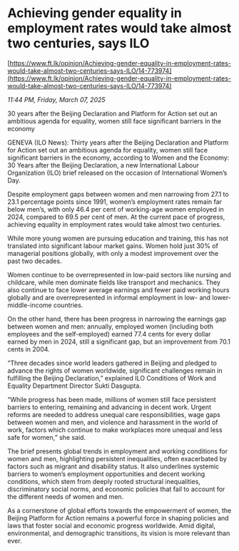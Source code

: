 # Achieving gender equality in employment rates would take almost two centuries, says ILO

[https://www.ft.lk/opinion/Achieving-gender-equality-in-employment-rates-would-take-almost-two-centuries-says-ILO/14-773974](https://www.ft.lk/opinion/Achieving-gender-equality-in-employment-rates-would-take-almost-two-centuries-says-ILO/14-773974)

*11:44 PM, Friday, March 07, 2025*

30 years after the Beijing Declaration and Platform for Action set out an ambitious agenda for equality, women still face significant barriers in the economy

GENEVA (ILO News): Thirty years after the Beijing Declaration and Platform for Action set out an ambitious agenda for equality, women still face significant barriers in the economy, according to Women and the Economy: 30 Years after the Beijing Declaration, a new International Labour Organization (ILO) brief released on the occasion of International Women’s Day.

Despite employment gaps between women and men narrowing from 27.1 to 23.1 percentage points since 1991, women’s employment rates remain far below men’s, with only 46.4 per cent of working-age women employed in 2024, compared to 69.5 per cent of men. At the current pace of progress, achieving equality in employment rates would take almost two centuries.

While more young women are pursuing education and training, this has not translated into significant labour market gains. Women hold just 30% of managerial positions globally, with only a modest improvement over the past two decades.

Women continue to be overrepresented in low-paid sectors like nursing and childcare, while men dominate fields like transport and mechanics. They also continue to face lower average earnings and fewer paid working hours globally and are overrepresented in informal employment in low- and lower-middle-income countries.

On the other hand, there has been progress in narrowing the earnings gap between women and men: annually, employed women (including both employees and the self-employed) earned 77.4 cents for every dollar earned by men in 2024, still a significant gap, but an improvement from 70.1 cents in 2004.

“Three decades since world leaders gathered in Beijing and pledged to advance the rights of women worldwide, significant challenges remain in fulfilling the Beijing Declaration,” explained ILO Conditions of Work and Equality Department Director Sukti Dasgupta.

“While progress has been made, millions of women still face persistent barriers to entering, remaining and advancing in decent work. Urgent reforms are needed to address unequal care responsibilities, wage gaps between women and men, and violence and harassment in the world of work, factors which continue to make workplaces more unequal and less safe for women,” she said.

The brief presents global trends in employment and working conditions for women and men, highlighting persistent inequalities, often exacerbated by factors such as migrant and disability status. It also underlines systemic barriers to women’s employment opportunities and decent working conditions, which stem from deeply rooted structural inequalities, discriminatory social norms, and economic policies that fail to account for the different needs of women and men.

As a cornerstone of global efforts towards the empowerment of women, the Beijing Platform for Action remains a powerful force in shaping policies and laws that foster social and economic progress worldwide. Amid digital, environmental, and demographic transitions, its vision is more relevant than ever.

